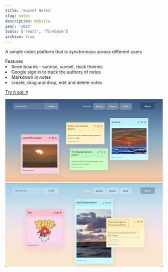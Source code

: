 ```yaml
---
title: 'Sunset Notes'
slug: notes
description: Website
year: '2022'
tools: ['react', 'firebase']
archive: true
---
```

A simple notes platform that is synchronous across different users 
<div class="list-disc list-inside">
Features
<li>three boards - sunrise, sunset, dusk themes</li>
<li>Google sign in to track the authors of notes</li>
<li>Markdown in notes</li>
<li>create, drag and drop, edit and delete notes</li>
</div>

<a class="link" href="https://annie-qiu-notes.onrender.com/">Try it out ↗</a>

![notes1](../../assets/projects/notes/ss1.png)
![notes2](../../assets/projects/notes/ss2.png)